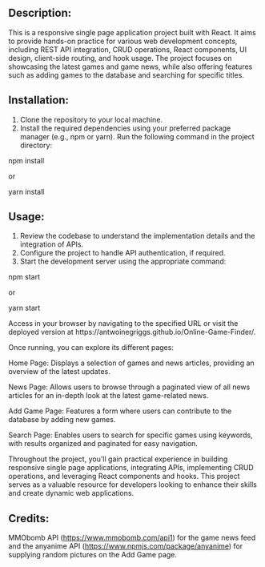 <h2>Description:</h2>

This is a responsive single page application project built with React. It aims to provide hands-on practice for various web development concepts, including REST API integration, CRUD operations, React components, UI design, client-side routing, and hook usage. The project focuses on showcasing the latest games and game news, while also offering features such as adding games to the database and searching for specific titles.

<h2>Installation:</h2>

1. Clone the repository to your local machine.
2. Install the required dependencies using your preferred package manager (e.g., npm or yarn). Run the following command in the project directory:
   
npm install<br>

or

yarn install<br>

<h2>Usage:</h2>

1. Review the codebase to understand the implementation details and the integration of APIs.
2. Configure the project to handle API authentication, if required.
3. Start the development server using the appropriate command:


npm start<br>

or

yarn start<br>

<p>Access in your browser by navigating to the specified URL or visit the deployed version at https://antwoinegriggs.github.io/Online-Game-Finder/.</p>

Once running, you can explore its different pages:

Home Page: Displays a selection of games and news articles, providing an overview of the latest updates.

News Page: Allows users to browse through a paginated view of all news articles for an in-depth look at the latest game-related news.

Add Game Page: Features a form where users can contribute to the database by adding new games.

Search Page: Enables users to search for specific games using keywords, with results organized and paginated for easy navigation.

Throughout the project, you'll gain practical experience in building responsive single page applications, integrating APIs, implementing CRUD operations, and leveraging React components and hooks. This project serves as a valuable resource for developers looking to enhance their skills and create dynamic web applications.

<h2>Credits:</h2>

MMObomb API (https://www.mmobomb.com/api1) for the game news feed and the anyanime API (https://www.npmjs.com/package/anyanime) for supplying random pictures on the Add Game page.
